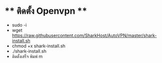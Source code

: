 # ** ติดตั้ง Openvpn  ** <br>
- sudo -i
- wget https://raw.githubusercontent.com/SharkHost/AutoVPN/master/shark-install.sh
- chmod +x shark-install.sh
- ./shark-install.sh
- ติดตั้งเสร็จ พิมพ์ m


